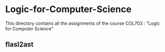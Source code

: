 # Logic-for-Computer-Science
This directory contains all the assignments of the course COL703 : "Logic for Computer Science"

## flasl2ast

## 
